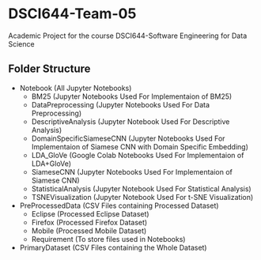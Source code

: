 # DSCI644-Team-05

Academic Project for the course DSCI644-Software Engineering for Data Science

## Folder Structure

- Notebook (All Jupyter Notebooks)
  - BM25 (Jupyter Notebooks Used For Implementaion of BM25)
  - DataPreprocessing (Jupyter Notebooks Used For Data Preprocessing)
  - DescriptiveAnalysis (Jupyter Notebook Used For Descriptive Analysis)
  - DomainSpecificSiameseCNN (Jupyter Notebooks Used For Implementaion of Siamese CNN with Domain Specific Embedding)
  - LDA_GloVe (Google Colab Notebooks Used For Implementaion of LDA+GloVe)
  - SiameseCNN (Jupyter Notebooks Used For Implementaion of Siamese CNN)
  - StatisticalAnalysis (Jupyter Notebook Used For Statistical Analysis)
  - TSNEVisualization (Jupyter Notebook Used For t-SNE Visualization)
- PreProcessedData (CSV Files containing Processed Dataset)
  - Eclipse (Processed Eclipse Dataset)
  - Firefox (Processed Firefox Dataset)
  - Mobile (Processed Mobile Dataset)
  - Requirement (To store files used in Notebooks)
- PrimaryDataset (CSV Files containing the Whole Dataset)
